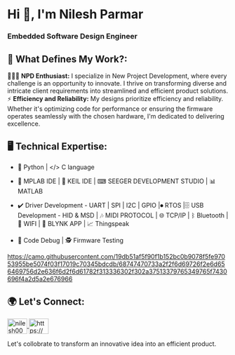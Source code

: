 <h1 align="left">Hi 👋, I'm Nilesh Parmar</h1>
<h3 align="left"> Embedded Software Design Engineer </h3>

## 💫 What Defines My Work?:

👨🏻‍💻 **NPD Enthusiast:** I specialize in New Project Development, where every challenge is an opportunity to innovate. I thrive on transforming diverse and intricate client requirements 
    into streamlined and efficient product solutions.                                                                                                                                     
⚡ **Efficiency and Reliability:**  My designs prioritize efficiency and reliability. Whether it's optimizing code for performance or ensuring the firmware operates seamlessly with the chosen hardware, I'm dedicated to delivering excellence.

## 🖥️ Technical Expertise:

- 🐍 Python | </> C language 

- 🤖 MPLAB IDE | 👾 KEIL IDE | ⌨ SEEGER DEVELOPMENT STUDIO | 📊 MATLAB

- ✔️ Driver Development - UART | SPI | I2C | GPIO |⏺ RTOS |🗄 USB Development - HID & MSD | 🎶 MIDI PROTOCOL | 🌐 TCP/IP | ᛒ Bluetooth |📶 WIFI | 💠 BLYNK APP | 📈 Thingspeak 

- 🐞 Code Debug | 🕵 Firmware Testing 

https://camo.githubusercontent.com/19db51af5f90f1b152bc0b9078f5fe97053955be5074f03f17019c70345bdcdb/68747470733a2f2f6d69726f2e6d656469756d2e636f6d2f6d61782f313336302f302a37513379765349765f7430696f4a2d5a2e676966

## 🌍 Let's Connect:

<p align="left">
<a href="https://linkedin.com/in/nilesh0059" target="blank"><img align="center" src="https://raw.githubusercontent.com/rahuldkjain/github-profile-readme-generator/master/src/images/icons/Social/linked-in-alt.svg" alt="nilesh0059" height="35" width="45" /> 
</a> <a href="https://www.youtube.com/c/https://www.youtube.com/channel/uc1sa3de1b_h8bdjaihpcqea" target="blank"><img align="center" src="https://raw.githubusercontent.com/rahuldkjain/github-profile-readme-generator/master/src/images/icons/Social/youtube.svg" alt="https://www.youtube.com/channel/uc1sa3de1b_h8bdjaihpcqea" height="35" width="45" /></a>

Let's collobrate to transform an innovative idea into an efficient product.

</p>
